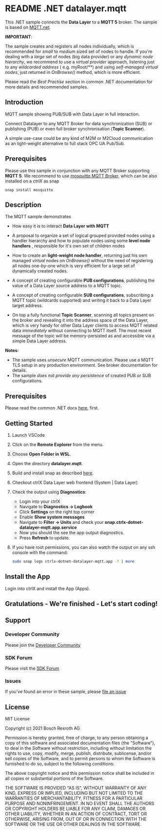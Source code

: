 # README .NET datalayer.mqtt

This .NET sample connects the __Data Layer__ to a __MQTT 5__ broker.
The sample is based on [MQTT.net](https://github.com/chkr1011/MQTTnet).

__IMPORTANT__:

The sample creates and registers all nodes individually, which is recommended for _small_ to _medium_ sized set of nodes to handle. If you're dealing with a _large_ set of nodes (big data provider) or any _dynamic node hierarchy_, we recommend to use a _virtual provider_ approach, listening just to any _wildcarded address_ ( e.g. myRoot/**) and using _self-managed virtual nodes_, just returned in _OnBrowse()_ method, which is more efficient.

Please read the _Best Practise_ section in common .NET documentation for more details and recommended samples.

## Introduction

MQTT sample showing PUB/SUB with Data Layer in full interaction.

Connect Datalayer to any MQTT Broker for data synchronization (SUB) or publishing (PUB) or even full broker synchronisation (__Topic Scanner__).

A simple use-case could be any kind of M2M or M2Cloud communication as an light-weight alternative to full stack OPC UA Pub/Sub.


## Prerequisites

Please use this sample in conjunction with any MQTT Broker supporting __MQTT 5__.
We recommend to use [mosquitto MQTT Broker](https://mosquitto.org/download/), which can be also installed on a _ctrlX_ as snap

    snap install mosquitto

## Description

The MQTT sample demonstrates 

+ How easy it is to interact __Data Layer with MQTT__
  
+ A proposal to organize a set of logical grouped provided nodes using a handler hierarchy and how to populate nodes using some __level node handlers__ , responsible for it's own set of children nodes 
  
+ How to create an __light-weight node handler__, returning just his own managed _virtual_ nodes on _OnBrowse()_ without the need of registering all nodes one-by-one which is very efficient for a large set of dynamically created nodes.
  
+ A concept of creating configurable __PUB configurations__, publishing the value of a Data Layer source address to a MQTT topic.
  
+ A concept of creating configurable __SUB configurations__, subscribing a MQTT topic (wildcards supported) and writing it back to a Data Layer target address. 

+ On top a fully functional __Topic Scanner__, scanning all topics present on the broker and revealing it into the address space of the Data Layer, which is very handy for other Data Layer clients to access MQTT related data _immediately_ without connecting to MQTT itself. The most recent message of the topic will be memory-persisted as and accessible via a simple Data Layer address.

__Notes__: 

+ The sample uses _unsecure_ MQTT communication. Please use a MQTT TLS setup in any production environment. See broker documentation for details.
+ The sample _does not provide any persistence_ of created PUB or SUB configurations.

## Prerequisites

Please read the common .NET docs [here](./../README.md), first.

## Getting Started

1. Launch VSCode
2. Click on the __Remote Explorer__ from the menu.
3. Choose __Open Folder in WSL__.
4. Open the directory __datalayer.mqtt__.
5. Build and install snap as described [here](./../README.md).
6. Checkout ctrlX Data Layer web frontend (System | Data Layer) 
7. Check the output using __Diagnostics__:

   - Login into your ctrlX
   - Navigate to __Diagnostics -> Logbook__
   - Click __Settings__ on the right top corner
   - Enable __Show system messages__
   - Navigate to __Filter -> Units__ and check your __snap.ctrlx-dotnet-datalayer-mqtt.app.service__
   - Now you should the see the app output diagnostics.
   - Press __Refresh__ to update.

8. If you have root permissions, you can also watch the output on any ssh console with the command:
   ```bash
   sudo snap logs ctrlx-dotnet-datalayer-mqtt.app -f | more

## Install the App

Login into ctrlX and install the App (Apps).

## Gratulations - We're finished - Let's start coding!


## Support
### Developer Community

Please join the [Developer Community](https://developer.community.boschrexroth.com/) 

### SDK Forum

Please visit the [SDK Forum](https://developer.community.boschrexroth.com/t5/ctrlX-AUTOMATION/ct-p/dcdev_community-bunit-dcae/) 

### Issues

If you've found an error in these sample, please [file an issue](https://github.com/boschrexroth)

## License

MIT License

Copyright (c) 2021 Bosch Rexroth AG

Permission is hereby granted, free of charge, to any person obtaining a copy
of this software and associated documentation files (the "Software"), to deal
in the Software without restriction, including without limitation the rights
to use, copy, modify, merge, publish, distribute, sublicense, and/or sell
copies of the Software, and to permit persons to whom the Software is
furnished to do so, subject to the following conditions:

The above copyright notice and this permission notice shall be included in all
copies or substantial portions of the Software.

THE SOFTWARE IS PROVIDED "AS IS", WITHOUT WARRANTY OF ANY KIND, EXPRESS OR
IMPLIED, INCLUDING BUT NOT LIMITED TO THE WARRANTIES OF MERCHANTABILITY,
FITNESS FOR A PARTICULAR PURPOSE AND NONINFRINGEMENT. IN NO EVENT SHALL THE
AUTHORS OR COPYRIGHT HOLDERS BE LIABLE FOR ANY CLAIM, DAMAGES OR OTHER
LIABILITY, WHETHER IN AN ACTION OF CONTRACT, TORT OR OTHERWISE, ARISING FROM,
OUT OF OR IN CONNECTION WITH THE SOFTWARE OR THE USE OR OTHER DEALINGS IN THE
SOFTWARE.